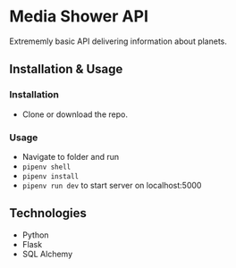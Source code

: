# Media Shower API

Extrememly basic API delivering information about planets.

## Installation & Usage

### Installation

* Clone or download the repo.

### Usage

* Navigate to folder and run
* `pipenv shell`
* `pipenv install`
* `pipenv run dev` to start server on localhost:5000

## Technologies

* Python
* Flask
* SQL Alchemy


